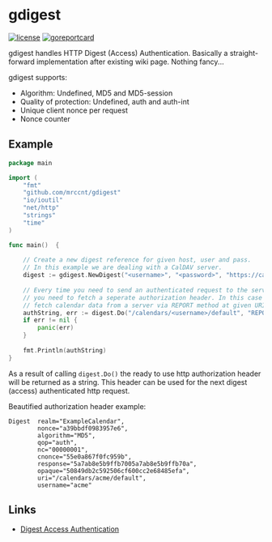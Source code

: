# gdigest

[![license](https://img.shields.io/badge/License-Apache%202.0-blue.svg)](https://opensource.org/licenses/Apache-2.0)
[![goreportcard](https://goreportcard.com/badge/github.com/mrccnt/gdigest)](https://goreportcard.com/report/github.com/mrccnt/gdigest)

gdigest handles HTTP Digest (Access) Authentication. Basically a straight-forward implementation after existing wiki page.
Nothing fancy...

gdigest supports:

 * Algorithm: Undefined, MD5 and MD5-session
 * Quality of protection: Undefined, auth and auth-int
 * Unique client nonce per request
 * Nonce counter

## Example

```go
package main

import (
    "fmt"
    "github.com/mrccnt/gdigest"
    "io/ioutil"
    "net/http"
    "strings"
    "time"
)

func main()  {
    
    // Create a new digest reference for given host, user and pass.
    // In this example we are dealing with a CalDAV server.
    digest := gdigest.NewDigest("<username>", "<password>", "https://cal.example.com")
    
    // Every time you need to send an authenticated request to the server
    // you need to fetch a seperate authorization header. In this case we want to
    // fetch calendar data from a server via REPORT method at given URI.
    authString, err := digest.Do("/calendars/<username>/default", "REPORT", "")
    if err != nil {
        panic(err)
    }
    
    fmt.Println(authString)
}
```

As a result of calling `digest.Do()` the ready to use http authorization header will be returned as a string. This
header can be used for the next digest (access) authenticated http request.

Beautified authorization header example:

    Digest  realm="ExampleCalendar",
            nonce="a39bbdf0983957e6",
            algorithm="MD5",
            qop="auth",
            nc="00000001",
            cnonce="55e0a867f0fc959b",
            response="5a7ab8e5b9ffb7005a7ab8e5b9ffb70a",
            opaque="50849db2c592506cf600cc2e68485efa",
            uri="/calendars/acme/default",
            username="acme"

## Links

 * [Digest Access Authentication](https://en.wikipedia.org/wiki/Digest_access_authentication)
